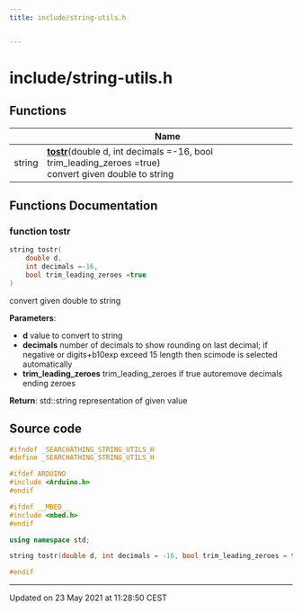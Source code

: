 ```yaml
---
title: include/string-utils.h


---
```


# include/string-utils.h












## Functions

|                | Name           |
| -------------- | -------------- |
| string | **[tostr](https://github.com/devel0/iot-utils/tree/main/data/api/Files/string-utils_8h.md#function-tostr)**(double d, int decimals =-16, bool trim_leading_zeroes =true) <br>convert given double to string  |








## Functions Documentation

### function tostr

```cpp
string tostr(
    double d,
    int decimals =-16,
    bool trim_leading_zeroes =true
)
```

convert given double to string 

**Parameters**: 

  * **d** value to convert to string 
  * **decimals** number of decimals to show rounding on last decimal; if negative or digits+b10exp exceed 15 length then scimode is selected automatically 
  * **trim_leading_zeroes** trim_leading_zeroes if true autoremove decimals ending zeroes 







**Return**: std::string representation of given value 

























## Source code

```cpp
#ifndef _SEARCHATHING_STRING_UTILS_H
#define _SEARCHATHING_STRING_UTILS_H

#ifdef ARDUINO
#include <Arduino.h>
#endif

#ifdef __MBED__
#include <mbed.h>
#endif

using namespace std;

string tostr(double d, int decimals = -16, bool trim_leading_zeroes = true);

#endif
```


-------------------------------

Updated on 23 May 2021 at 11:28:50 CEST
